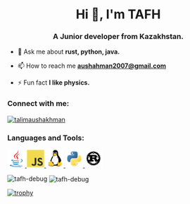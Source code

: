<h1 align="center">Hi 👋, I'm TAFH</h1>
<h3 align="center">A Junior developer from Kazakhstan.</h3>

- 💬 Ask me about **rust, python, java.**

- 📫 How to reach me **aushahman2007@gmail.com**

- ⚡ Fun fact **I like physics.**

<h3 align="left">Connect with me:</h3>
<p align="left">
<a href="https://instagram.com/talimaushakhman" target="blank"><img align="center" src="https://raw.githubusercontent.com/rahuldkjain/github-profile-readme-generator/master/src/images/icons/Social/instagram.svg" alt="talimaushakhman" height="30" width="40" /></a>
</p>

<h3 align="left">Languages and Tools:</h3>
<p align="left"> <a href="https://www.java.com" target="_blank" rel="noreferrer"> <img src="https://raw.githubusercontent.com/devicons/devicon/master/icons/java/java-original.svg" alt="java" width="40" height="40"/> </a> <a href="https://developer.mozilla.org/en-US/docs/Web/JavaScript" target="_blank" rel="noreferrer"> <img src="https://raw.githubusercontent.com/devicons/devicon/master/icons/javascript/javascript-original.svg" alt="javascript" width="40" height="40"/> </a> <a href="https://www.linux.org/" target="_blank" rel="noreferrer"> <img src="https://raw.githubusercontent.com/devicons/devicon/master/icons/linux/linux-original.svg" alt="linux" width="40" height="40"/> </a> <a href="https://www.python.org" target="_blank" rel="noreferrer"> <img src="https://raw.githubusercontent.com/devicons/devicon/master/icons/python/python-original.svg" alt="python" width="40" height="40"/> </a> <a href="https://www.rust-lang.org" target="_blank" rel="noreferrer"> <img src="https://raw.githubusercontent.com/devicons/devicon/master/icons/rust/rust-plain.svg" alt="rust" width="40" height="40"/> </a> </p>

<p><img align="left" src="https://github-readme-stats.vercel.app/api/top-langs?username=tafh-debug&show_icons=true&locale=en&layout=compact" alt="tafh-debug" /></p>

<p>&nbsp;<img align="center" src="https://github-readme-stats.vercel.app/api?username=tafh-debug&show_icons=true&locale=en" alt="tafh-debug" /></p>

[![trophy](https://github-profile-trophy.vercel.app/?username=TAFH-debug)](https://github.com/ryo-ma/github-profile-trophy)
